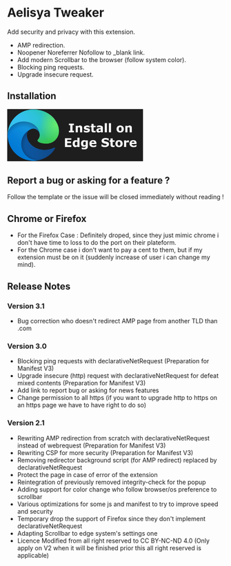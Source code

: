 # Aelisya Tweaker
Add security and privacy with this extension.

- AMP redirection.
- Noopener Noreferrer Nofollow to _blank link.
- Add modern Scrollbar to the browser (follow system color).
- Blocking ping requests.
- Upgrade insecure request. 

## Installation
<a href="https://microsoftedge.microsoft.com/addons/detail/aelisya/ackodolhpbogckmcjkfdcgifhigeghkg"><img src="https://raw.githubusercontent.com/aelisya/Aelisya-Tweaker/master/icons/EdgeStore.webp" width="315"></img></a>

## Report a bug or asking for a feature ?
Follow the template or the issue will be closed immediately without reading !

## Chrome or Firefox
 - For the Firefox Case : Definitely droped, since they just mimic chrome i don't have time to loss to do the port on their plateform.
 - For the Chrome case i don't want to pay a cent to them, but if my extension must be on it (suddenly increase of user i can change my mind).

## Release Notes

### Version 3.1
<ul>
<li>Bug correction who doesn't redirect AMP page from another TLD than .com</li>
</ul>

### Version 3.0
<ul>
<li>Blocking ping requests with declarativeNetRequest (Preparation for Manifest V3)</li>
<li>Upgrade insecure (http) request with declarativeNetRequest for defeat mixed contents (Preparation for Manifest V3)</li>
<li>Add link to report bug or asking for news features</li>
<li>Change permission to all https (if you want to upgrade http to https on an https page we have to have right to do so)</li>
</ul>

### Version 2.1
<ul>
<li>Rewriting AMP redirection from scratch with declarativeNetRequest instead of webrequest (Preparation for Manifest V3)</li>
<li>Rewriting CSP for more security (Preparation for Manifest V3)</li>
<li>Removing redirector background script (for AMP redirect) replaced by declarativeNetRequest</li>
<li>Protect the page in case of error of the extension</li>
<li>Reintegration of previously removed integrity-check for the popup</li>
<li>Adding support for color change who follow browser/os preference to scrollbar</li>
<li>Various optimizations for some js and manifest to try to improve speed and security</li>
<li>Temporary drop the support of Firefox since they don't implement declarativeNetRequest</li>
<li>Adapting Scrollbar to edge system's settings one</li>
<li>Licence Modified from all right reserved to CC BY-NC-ND 4.0 (Only apply on V2 when it will be finished prior this all right reserved is applicable)</li>
</ul>
